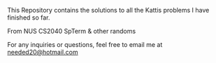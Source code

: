 This Repository contains the solutions to all the Kattis problems I have finished so far.

From NUS CS2040 SpTerm & other randoms

For any inquiries or questions, feel free to email me at needed20@hotmail.com
